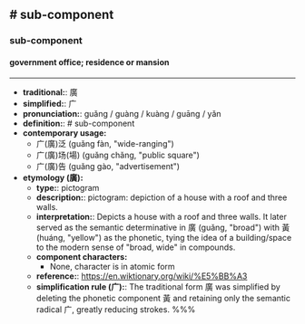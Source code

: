 ## # sub-component
### sub-component
#### government office; residence or mansion
---
- **traditional:**: 廣
- **simplified:**: 广
- **pronunciation:**: guǎng / guàng / kuàng / guāng / yǎn
- **definition:**: # sub-component
- **contemporary usage:**
  - 广(廣)泛 (guǎng fàn, "wide-ranging")
  - 广(廣)场(場) (guǎng chǎng, "public square")
  - 广(廣)告 (guǎng gào, "advertisement")
- **etymology (廣):**
  - **type:**: pictogram
  - **description:**: pictogram: depiction of a house with a roof and three walls.
  - **interpretation:**: Depicts a house with a roof and three walls. It later served as the semantic determinative in 廣 (guǎng, "broad") with 黃 (huáng, "yellow") as the phonetic, tying the idea of a building/space to the modern sense of "broad, wide" in compounds.
  - **component characters:**
    - None, character is in atomic form
  - **reference:**: https://en.wiktionary.org/wiki/%E5%BB%A3
  - **simplification rule (广):**: The traditional form 廣 was simplified by deleting the phonetic component 黃 and retaining only the semantic radical 广, greatly reducing strokes.
%%%
